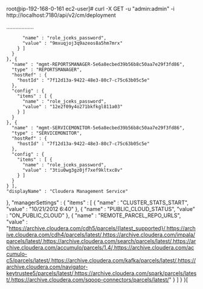root@ip-192-168-0-161 ec2-user]# curl -X GET -u "admin:admin" -i http://localhost:7180/api/v2/cm/deployment

..................


          "name" : "role_jceks_password",
          "value" : "9mxuqjoj3q9azeos8a5hm7mrx"
        } ]
      }
    }, {
      "name" : "mgmt-REPORTSMANAGER-5e6a8ecbed39b56b8c50aa7e29f3fd86",
      "type" : "REPORTSMANAGER",
      "hostRef" : {
        "hostId" : "7f12d13a-9422-48e3-80c7-c75c63b05c5e"
      },
      "config" : {
        "items" : [ {
          "name" : "role_jceks_password",
          "value" : "12e2f09y4o271bkfkgl811a03"
        } ]
      }
    }, {
      "name" : "mgmt-SERVICEMONITOR-5e6a8ecbed39b56b8c50aa7e29f3fd86",
      "type" : "SERVICEMONITOR",
      "hostRef" : {
        "hostId" : "7f12d13a-9422-48e3-80c7-c75c63b05c5e"
      },
      "config" : {
        "items" : [ {
          "name" : "role_jceks_password",
          "value" : "3tiu0wg3gz0jf7xef9kltxc8v"
        } ]
      }
    } ],
    "displayName" : "Cloudera Management Service"
  },
  "managerSettings" : {
    "items" : [ {
      "name" : "CLUSTER_STATS_START",
      "value" : "10/21/2012 6:40"
    }, {
      "name" : "PUBLIC_CLOUD_STATUS",
      "value" : "ON_PUBLIC_CLOUD"
    }, {
      "name" : "REMOTE_PARCEL_REPO_URLS",
      "value" : "https://archive.cloudera.com/cdh5/parcels/{latest_supported}/,https://archive.cloudera.com/cdh4/parcels/latest/,https://archive.cloudera.com/impala/parcels/latest/,https://archive.cloudera.com/search/parcels/latest/,https://archive.cloudera.com/accumulo/parcels/1.4/,https://archive.cloudera.com/accumulo-c5/parcels/latest/,https://archive.cloudera.com/kafka/parcels/latest/,https://archive.cloudera.com/navigator-keytrustee5/parcels/latest/,https://archive.cloudera.com/spark/parcels/latest/,https://archive.cloudera.com/sqoop-connectors/parcels/latest/"
    } ]
  }
}[
